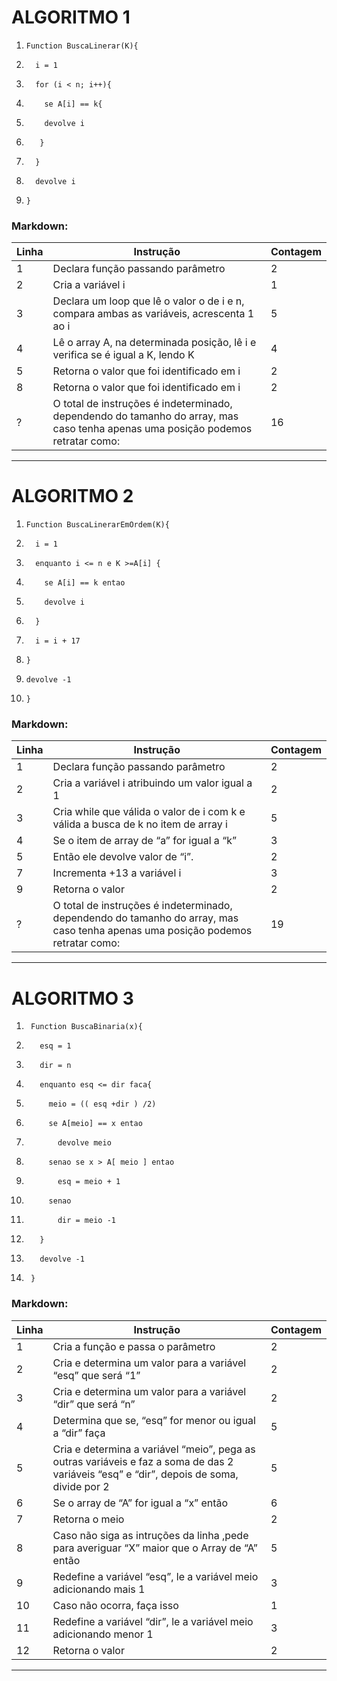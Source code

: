 # ALGORITMO 1

1.     Function BuscaLinerar(K){
1.       i = 1
1.       for (i < n; i++){
1.         se A[i] == k{
1.         devolve i
1.        }
1.       }
1.       devolve i
1.     }

### Markdown:

| Linha | Instrução | Contagem |
|-------|-----------|----------|
| 1 | Declara função passando parâmetro | 2 | 
| 2 | Cria a variável i | 1 |
| 3 | Declara um loop que lê o valor o de i e n, compara ambas as variáveis, acrescenta 1 ao i | 5 | 
| 4 | Lê o array A, na determinada posição, lê i e verifica se é igual a K, lendo K | 4 |
| 5 | Retorna o valor que foi identificado em i | 2 |
| 8 | Retorna o valor que foi identificado em i | 2 |
| ? | O total de instruções é indeterminado, dependendo do tamanho do array, mas caso tenha apenas uma posição podemos retratar como: | 16 |

***

# ALGORITMO 2

1.     Function BuscaLinerarEmOrdem(K){
1.       i = 1 
1.       enquanto i <= n e K >=A[i] {
1.         se A[i] == k entao 
1.         devolve i
1.       }
1.       i = i + 17 
1.     }
1.     devolve -1
1.     }

### Markdown:

| Linha | Instrução | Contagem |
|-------|-----------|----------|
| 1 | Declara função passando parâmetro | 2 |
| 2 | Cria a variável i atribuindo um valor igual a 1 | 2 | 
| 3 | Cria while que válida o valor de i com k e válida a busca de k no item de array i| 5 |
| 4 | Se o item de array de “a” for igual a “k” | 3 | 
| 5 | Então ele devolve valor de “i”. | 2 |
| 7 | Incrementa +13 a variável i | 3 |
| 9 | Retorna o valor | 2 |
| ? | O total de instruções é indeterminado, dependendo do tamanho do array, mas caso tenha apenas uma posição podemos retratar como: | 19 | 
***

# ALGORITMO 3

1.      Function BuscaBinaria(x){
1.        esq = 1 
1.        dir = n
1.        enquanto esq <= dir faca{
1.          meio = (( esq +dir ) /2) 
1.          se A[meio] == x entao 
1.            devolve meio 
1.          senao se x > A[ meio ] entao 
1.            esq = meio + 1 
1.          senao 
1.            dir = meio -1 
1.        }
1.        devolve -1
1.      }

### Markdown:

| Linha | Instrução | Contagem |
|-------|-----------|----------|
| 1 | Cria a função e passa o parâmetro | 2 |
| 2 | Cria e determina um valor para a variável “esq” que será “1” | 2 |
| 3 | Cria e determina um valor para a variável “dir” que será “n” | 2 |
| 4 | Determina que se, “esq” for menor ou igual a “dir” faça | 5 |
| 5 | Cria e determina a variável “meio”, pega as outras variáveis e faz a  soma de das 2 variáveis “esq” e  “dir”, depois de soma, divide por 2 | 5 | 
| 6 | Se o array de “A” for igual a “x” então | 6 |
| 7 | Retorna o meio | 2 |
| 8 | Caso não siga as intruções da linha  ,pede para averiguar “X” maior que o Array de “A” então | 5 |
| 9 | Redefine a variável “esq”, le a variável meio adicionando mais 1 | 3 |
| 10 | Caso não ocorra, faça isso | 1 |
| 11 | Redefine a variável “dir”, le a variável meio adicionando menor 1 | 3 |
| 12 | Retorna o valor | 2 |

***
